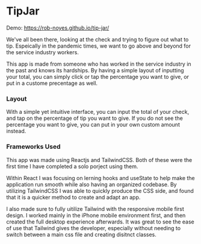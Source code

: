 # TipJar

Demo: https://rob-noyes.github.io/tip-jar/

We've all been there, looking at the check and trying to figure out what to tip.  Espeically in the pandemic times, we want to go above and beyond for the service industry workers. 

This app is made from someone who has worked in the service industry in the past and knows its hardships.  By having a simple layout of inputting your total, you can simply click or tap the percentage you want to give, or put in a custome precentage as well. 

### Layout

With a simple yet intuitive interface, you can input the total of your check, and tap on the percentage of tip you want to give.  If you do not see the percentage you want to give, you can put in your own custom amount instead.  

### Frameworks Used

This app was made using Reactjs and TailwindCSS. Both of these were the first time I have completed a solo porject using them.  

Within React I was focusing on lerning hooks and useState to help make the application run smooth while also having an organized codebase.  By utilizing TailwindCSS I was able to quickly produce the CSS side, and found that it is a quicker method to create and adapt an app.  

I also made sure to fully uitilize Tailwind with the responsive mobile first design.  I worked mainly in the iPhone mobile environment first, and then created the full desktop experience afterwards.  It was great to see the ease of use that Tailwind gives the developer, especially without needing to switch between a main css file and creating disitnct classes.
